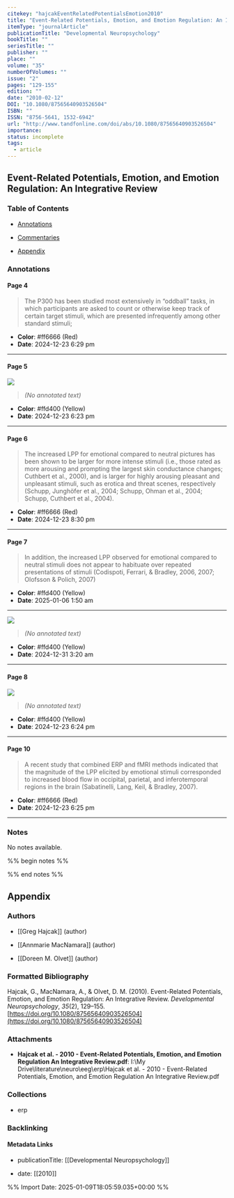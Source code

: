 ```yaml
---
citekey: "hajcakEventRelatedPotentialsEmotion2010"
title: "Event-Related Potentials, Emotion, and Emotion Regulation: An Integrative Review"
itemType: "journalArticle"
publicationTitle: "Developmental Neuropsychology"
bookTitle: ""
seriesTitle: ""
publisher: ""
place: ""
volume: "35"
numberOfVolumes: ""
issue: "2"
pages: "129-155"
edition: ""
date: "2010-02-12"
DOI: "10.1080/87565640903526504"
ISBN: ""
ISSN: "8756-5641, 1532-6942"
url: "http://www.tandfonline.com/doi/abs/10.1080/87565640903526504"
importance: 
status: incomplete
tags:
  - article
---
```


## Event-Related Potentials, Emotion, and Emotion Regulation: An Integrative Review

### Table of Contents

- [Annotations](#annotations)

+ [Commentaries](#commentaries)

- [Appendix](#appendix)

### Annotations




#### Page 4







> The P300 has been studied most extensively in “oddball” tasks, in which participants are asked to count or otherwise keep track of certain target stimuli, which are presented infrequently among other standard stimuli;





- **Color**: #ff6666 (Red)
- **Date**: 2024-12-23 6:29 pm

---



#### Page 5




![](<0 - Supplementary/images/hajcakEventRelatedPotentialsEmotion2010.md/image-5-x56-y166.png>)



> *(No annotated text)*




- **Color**: #ffd400 (Yellow)
- **Date**: 2024-12-23 6:23 pm

---



#### Page 6







> The increased LPP for emotional compared to neutral pictures has been shown to be larger for more intense stimuli (i.e., those rated as more arousing and prompting the largest skin conductance changes; Cuthbert et al., 2000), and is larger for highly arousing pleasant and unpleasant stimuli, such as erotica and threat scenes, respectively (Schupp, Junghöfer et al., 2004; Schupp, Ohman et al., 2004; Schupp, Cuthbert et al., 2004).





- **Color**: #ff6666 (Red)
- **Date**: 2024-12-23 8:30 pm

---



#### Page 7







> In addition, the increased LPP observed for emotional compared to neutral stimuli does not appear to habituate over repeated presentations of stimuli (Codispoti, Ferrari, & Bradley, 2006, 2007; Olofsson & Polich, 2007)





- **Color**: #ffd400 (Yellow)
- **Date**: 2025-01-06 1:50 am

---




![](<0 - Supplementary/images/hajcakEventRelatedPotentialsEmotion2010.md/image-7-x63-y372.png>)



> *(No annotated text)*




- **Color**: #ffd400 (Yellow)
- **Date**: 2024-12-31 3:20 am

---



#### Page 8




![](<0 - Supplementary/images/hajcakEventRelatedPotentialsEmotion2010.md/image-8-x69-y230.png>)



> *(No annotated text)*




- **Color**: #ffd400 (Yellow)
- **Date**: 2024-12-23 6:24 pm

---



#### Page 10







> A recent study that combined ERP and fMRI methods indicated that the magnitude of the LPP elicited by emotional stimuli corresponded to increased blood flow in occipital, parietal, and inferotemporal regions in the brain (Sabatinelli, Lang, Keil, & Bradley, 2007).





- **Color**: #ff6666 (Red)
- **Date**: 2024-12-23 6:25 pm

---





### Notes


No notes available.


%% begin notes %%

<!-- Write your personal notes here -->

%% end notes %%

## Appendix

### Authors


- [[Greg Hajcak]] (author)

- [[Annmarie MacNamara]] (author)

- [[Doreen M. Olvet]] (author)




### Formatted Bibliography

Hajcak, G., MacNamara, A., & Olvet, D. M. (2010). Event-Related Potentials, Emotion, and Emotion Regulation: An Integrative Review. _Developmental Neuropsychology_, _35_(2), 129–155. [https://doi.org/10.1080/87565640903526504](https://doi.org/10.1080/87565640903526504)




### Attachments


- **Hajcak et al. - 2010 - Event-Related Potentials, Emotion, and Emotion Regulation An Integrative Review.pdf**: I:\My Drive\literature\neuro\eeg\erp\Hajcak et al. - 2010 - Event-Related Potentials, Emotion, and Emotion Regulation An Integrative Review.pdf




### Collections


- erp





### Backlinking


#### Metadata Links


- publicationTitle: [[Developmental Neuropsychology]]




- date: [[2010]]





<!-- Any additional notes or comments -->


%% Import Date: 2025-01-09T18:05:59.035+00:00 %%
